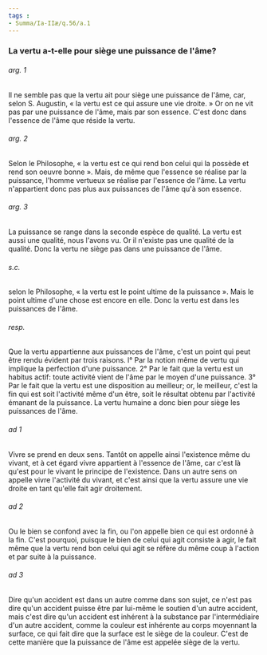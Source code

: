 ```yaml
---
tags : 
- Summa/Ia-IIæ/q.56/a.1
---
```


### La vertu a-t-elle pour siège une puissance de l'âme?

###### arg. 1
Il ne semble pas que la vertu ait pour siège une puissance de l'âme, car, selon S. Augustin, « la vertu est ce qui assure une vie droite. » Or on ne vit pas par une puissance de l'âme, mais par son essence. C'est donc dans l'essence de l'âme que réside la vertu. 

###### arg. 2
Selon le Philosophe, « la vertu est ce qui rend bon celui qui la possède et rend son oeuvre bonne ». Mais, de même que l'essence se réalise par la puissance, l'homme vertueux se réalise par l'essence de l'âme. La vertu n'appartient donc pas plus aux puissances de l'âme qu'à son essence. 

###### arg. 3
La puissance se range dans la seconde espèce de qualité. La vertu est aussi une qualité, nous l'avons vu. Or il n'existe pas une qualité de la qualité. Donc la vertu ne siège pas dans une puissance de l'âme. 

###### s.c.
selon le Philosophe, « la vertu est le point ultime de la puissance ». Mais le point ultime d'une chose est encore en elle. Donc la vertu est dans les puissances de l'âme. 

###### resp.
Que la vertu appartienne aux puissances de l'âme, c'est un point qui peut être rendu évident par trois raisons. l° Par la notion même de vertu qui implique la perfection d'une puissance. 2° Par le fait que la vertu est un habitus actif: toute activité vient de l'âme par le moyen d'une puissance. 3° Par le fait que la vertu est une disposition au meilleur; or, le meilleur, c'est la fin qui est soit l'activité même d'un être, soit le résultat obtenu par l'activité émanant de la puissance. La vertu humaine a donc bien pour siège les puissances de l'âme. 

###### ad 1
Vivre se prend en deux sens. Tantôt on appelle ainsi l'existence même du vivant, et à cet égard vivre appartient à l'essence de l'âme, car c'est là qu'est pour le vivant le principe de l'existence. Dans un autre sens on appelle vivre l'activité du vivant, et c'est ainsi que la vertu assure une vie droite en tant qu'elle fait agir droitement. 

###### ad 2
Ou le bien se confond avec la fin, ou l'on appelle bien ce qui est ordonné à la fin. C'est pourquoi, puisque le bien de celui qui agit consiste à agir, le fait même que la vertu rend bon celui qui agit se réfère du même coup à l'action et par suite à la puissance. 

###### ad 3
Dire qu'un accident est dans un autre comme dans son sujet, ce n'est pas dire qu'un accident puisse être par lui-même le soutien d'un autre accident, mais c'est dire qu'un accident est inhérent à la substance par l'intermédiaire d'un autre accident, comme la couleur est inhérente au corps moyennant la surface, ce qui fait dire que la surface est le siège de la couleur. C'est de cette manière que la puissance de l'âme est appelée siège de la vertu. 

